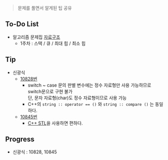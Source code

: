 > 문제를 풀면서 알게된 팁 공유

## To-Do List
- 알고리즘 문제집 [자료구조](https://www.acmicpc.net/workbook/view/1442)
    - 1주차 : 스택 / 큐 / 최대 힙 / 최소 힙 

## Tip

- 신광식
    - [10828번](https://github.com/mel1015/algorithm-study/blob/10845/Winter_Vacation/week_1/10828_mel1015.cpp)
        - switch ~ case 문의 판별 변수에는 정수 자료형만 사용 가능하므로 switch문으로 구현 불가<BR>
        단, 문자 자료형(char)도 정수 자료형이므로 사용 가능 
        - C++의 `string :: operator == ()` 와 `string :: compare ()` 는 동일하다.     
    - [10845번](https://github.com/mel1015/algorithm-study/blob/10845/Winter_Vacation/week_1/10845_mel1015.cpp)
        - [C++ STL](http://www.cplusplus.com/reference/stl/)을 사용하면 편하다.
## Progress
- 신광식 : 10828, 10845